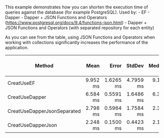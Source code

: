 This example demonstrates how you can shorten the execution time of queries against the database (for example  PostgreSQL).
Used by:
	- EF
	- Dapper
	- Dapper + JSON Functions and Operators (https://www.postgresql.org/docs/9.4/functions-json.html)
	- Dapper + JSON Functions and Operators (with separated repository for each entity)

As you can see from the table, using JSON Functions and Operators when working with collections significantly increases the performance of the application.


|                      Method |     Mean |     Error |    StdDev |   Median | Gen 0 | Gen 1 | Gen 2 | Allocated | Completed Work Items | Lock Contentions |
|---------------------------- |---------:|----------:|----------:|---------:|------:|------:|------:|----------:|---------------------:|-----------------:|
|                  CreatUseEF | 9.952 ms | 1.6265 ms | 4.7959 ms | 9.103 ms |     - |     - |     - |  3,827 KB |               4.0000 |                - |
|              CreatUseDapper | 6.584 ms | 0.5591 ms | 1.6486 ms | 6.305 ms |     - |     - |     - |    189 KB |              22.0000 |                - |
| CreatUseDapperJsonSeparated | 2.798 ms | 0.5964 ms | 1.7584 ms | 2.314 ms |     - |     - |     - |     42 KB |               4.0000 |                - |
|          CreatUseDapperJson | 2.248 ms | 0.1500 ms | 0.4423 ms | 2.132 ms |     - |     - |     - |     37 KB |               2.0000 |                - |
